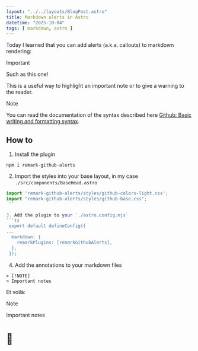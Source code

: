 ```yaml
---
layout: "../../layouts/BlogPost.astro"
title: Markdown alerts in Astro
datetime: "2025-10-04"
tags: [ markdown, astro ]
---
```


Today I learned that you can add alerts (a.k.a. callouts) to markdown rendering:
> [!IMPORTANT]
> Such as this one!

This is a useful way to highlight an important note or to give a warning to the reader. 


> [!NOTE]
> You can read the documentation of the syntax described here [Github: Basic writing and formatting syntax](https://docs.github.com/en/get-started/writing-on-github/getting-started-with-writing-and-formatting-on-github/basic-writing-and-formatting-syntax#alerts).


## How to

1. Install the plugin
```
npm i remark-github-alerts
```

2.  Import the styles into your base layout, in my case `./src/components/BaseHead.astro`

```ts
import 'remark-github-alerts/styles/github-colors-light.css';
import "remark-github-alerts/styles/github-base.css";
 ``

3. Add the plugin to your `./astro.config.mjs`
```ts
 export default defineConfig({
...
  markdown: {
    remarkPlugins: [remarkGithubAlerts],
  },
 });
```

4. Add the annotations to your markdown files
```
> [!NOTE]
> Important notes
```

Et voilà:

> [!NOTE]
> Important notes

# 🚨

